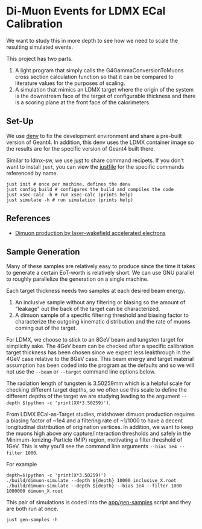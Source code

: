 # Di-Muon Events for LDMX ECal Calibration
We want to study this in more depth to see how we need to scale the resulting simulated events.

This project has two parts.
1. A light program that simply calls the G4GammaConversionToMuons cross section calculation
  function so that it can be compared to literature values for the purposes of scaling.
2. A simulation that mimics an LDMX target where the origin of the system is the downstream
  face of the target of configurable thickness and there is a scoring plane at the front
  face of the calorimeters.

## Set-Up
We use [denv](https://tomeichlersmith.github.io/denv/) to fix the development environment 
and share a pre-built version of Geant4.
In addition, this denv uses the LDMX container image so the results are for the specific version
of Geant4 built there.

Similar to ldmx-sw, we use [just](https://just.systems/man/en/) to share command recipets.
If you don't want to install `just`, you can view the [justfile](justfile) for the specific
commands referenced by name.
```
just init # once per machine, defines the denv
just config build # configures the build and compiles the code
just xsec-calc -h # run xsec-calc (prints help)
just simulate -h # run simulation (prints help)
```

## References
- [Dimuon production by laser-wakefield accelerated electrons](https://journals.aps.org/prab/pdf/10.1103/PhysRevSTAB.12.111301)

## Sample Generation
Many of these samples are relatively easy to produce since the time it takes to
generate a certain EoT-worth is relatively short. We can use GNU parallel to roughly
parallelize the generation on a single machine.

Each target thickness needs two samples at each desired beam energy.
1. An inclusive sample without any filtering or biasing so the amount of "leakage" out
  the back of the target can be characterized.
2. A dimuon sample of a specific filtering threshold and biasing factor to characterize
  the outgoing kinematic distribution and the rate of muons coming out of the target.

For LDMX, we choose to stick to an 8GeV beam and tungsten target for simplicity sake. 
The 4GeV beam can be checked after a specific calibration target thickness has been 
chosen since we expect less leakthrough in the 4GeV case relative to the 8GeV case. 
This beam energy and target material assumption has been coded into the program as
the defaults and so we will not use the `--beam` or `--target` command line options below.

The radiation length of tungsten is 3.50259mm which is a helpful scale for checking
different target depths, so we often use this scale to define the different depths
of the target we are studying leading to the argument `--depth $(python -c 'print(XX*3.50259)')`.

From LDMX ECal-as-Target studies, midshower dimuon production
requires a biasing factor of ~1e4 and a filtering rate of ~1/1000 to have a decent
longitudinal distribution of origination vertices. In addition, we want to keep the muons
high above any capture/interaction thresholds and safely in the Minimum-Ionizing-Particle
(MIP) region, motivating a filter threshold of 1GeV. This is why you'll see the command
line arguments `--bias 1e4 --filter 1000`.

For example
```
depth=$(python -c 'print(X*3.50259)')
./build/dimuon-simulate --depth ${depth} 10000 inclusive_X.root
./build/dimuon-simulate --depth ${depth} --bias 1e4 --filter 1000 1000000 dimuon_X.root
```
This pair of simulations is coded into the [app/gen-samples](app/gen-samples) script
and they are both run at once.
```
just gen-samples -h
```
